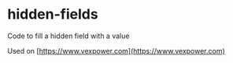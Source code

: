 # hidden-fields
Code to fill a hidden field with a value

Used on [https://www.vexpower.com](https://www.vexpower.com)
